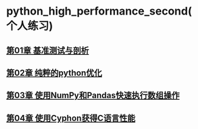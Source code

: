 # python_high_performance_second(个人练习)


## [第01章 基准测试与剖析](chapter01/)
## [第02章 纯粹的python优化](chapter02/)
## [第03章 使用NumPy和Pandas快速执行数组操作](chapter03)
## [第04章 使用Cyphon获得C语言性能](chapter04)

